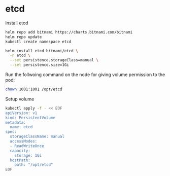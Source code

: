 # etcd

Install etcd
```bash
helm repo add bitnami https://charts.bitnami.com/bitnami
helm repo update
kubectl create namespace etcd

helm install etcd bitnami/etcd \
  -n etcd \
  --set persistence.storageClass=manual \
  --set persistence.size=1Gi
```

Run the follwoing command on the node for giving volume permission to the pod:
```bash
chown 1001:1001 /opt/etcd
```

Setup volume
```bash
kubectl apply -f - << EOF
apiVersion: v1
kind: PersistentVolume
metadata:
  name: etcd
spec:
  storageClassName: manual
  accessModes:
  - ReadWriteOnce
  capacity:
    storage: 1Gi
  hostPath:
    path: "/opt/etcd"
EOF
```

